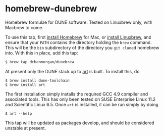 homebrew-dunebrew
=================

Homebrew formulae for DUNE software. Tested on Linuxbrew only, with
Macbrew to come.

To use this tap, first [install Homebrew](https://github.com/Homebrew/homebrew) for Mac, or [install Linuxbrew](https://github.com/Homebrew/linuxbrew), and ensure that 
your `PATH` contains the directory holding the `brew` command. This will be the `bin` subdirectory of the directory 
you `git clone`d homebrew into. With this in place, add this tap:

```sh
$ brew tap drbenmorgan/dunebrew
```

At present only the DUNE stack up to [art](https://github.com/LBNE/fnal-art)
is built. To install this, do

```
$ brew install dune-toolchain
$ brew install art
```

The first installation simply installs the required GCC 4.9 compiler and
associated tools. This has only been tested on SUSE Enterprise Linux 11.2 and Scientific Linux 6.5.
Once `art` is installed, it can be run simply by doing

```
$ art --help
```

This tap will be updated as packages develop, and should be considered
unstable at present.
